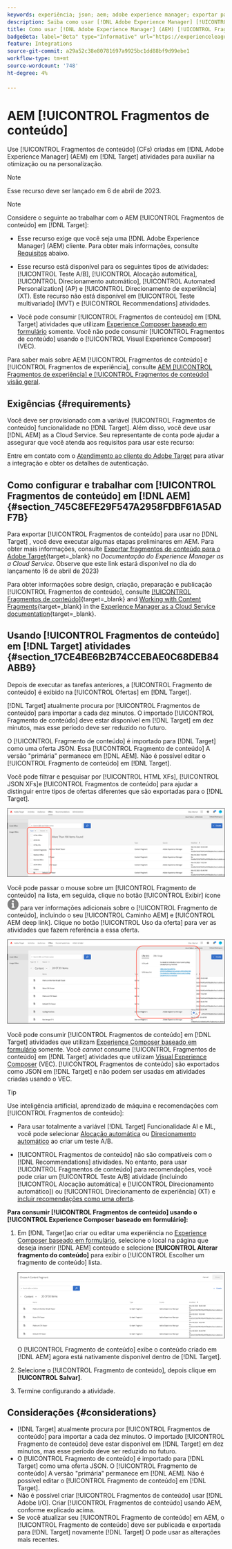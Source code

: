 ```yaml
---
keywords: experiência; json; aem; adobe experience manager; exportar para adobe target; fragmentos de conteúdo; fragmentos; CF; cf
description: Saiba como usar [!DNL Adobe Experience Manager] [!UICONTROL Fragmentos de conteúdo] em [!DNL Adobe Target] atividades.
title: Como usar [!DNL Adobe Experience Manager] (AEM) [!UICONTROL Fragmentos de conteúdo]?
badgeBeta: label="Beta" type="Informative" url="https://experienceleague.adobe.com/docs/target/using/introduction/intro.html#beta newtab=true" tooltip="What are Target Beta release features?"
feature: Integrations
source-git-commit: a29a52c38e80781697a9925bc1dd88bf9d99ebe1
workflow-type: tm+mt
source-wordcount: '748'
ht-degree: 4%

---
```


# AEM [!UICONTROL Fragmentos de conteúdo]

Use [!UICONTROL Fragmentos de conteúdo] (CFs) criadas em [!DNL Adobe Experience Manager] (AEM) em [!DNL Target] atividades para auxiliar na otimização ou na personalização.

>[!NOTE]
>
>Esse recurso deve ser lançado em 6 de abril de 2023.


>[!NOTE]
>
>Considere o seguinte ao trabalhar com o AEM [!UICONTROL Fragmentos de conteúdo] em [!DNL Target]:
> 
>* Esse recurso exige que você seja uma [!DNL Adobe Experience Manager] (AEM) cliente. Para obter mais informações, consulte [Requisitos](#section_AE6F0971E1574B3AA324003599B96E5A) abaixo.
>
>* Esse recurso está disponível para os seguintes tipos de atividades: [!UICONTROL Teste A/B], [!UICONTROL Alocação automática], [!UICONTROL Direcionamento automático], [!UICONTROL Automated Personalization] (AP) e [!UICONTROL Direcionamento de experiência] (XT). Este recurso não está disponível em [!UICONTROL Teste multivariado] (MVT) e [!UICONTROL Recommendations] atividades.
>
>* Você pode consumir [!UICONTROL Fragmentos de conteúdo] em [!DNL Target] atividades que utilizam [Experience Composer baseado em formulário](/help/main/c-experiences/form-experience-composer.md) somente. Você não pode consumir [!UICONTROL Fragmentos de conteúdo] usando o [!UICONTROL Visual Experience Composer] (VEC).


Para saber mais sobre AEM [!UICONTROL Fragmentos de conteúdo] e [!UICONTROL Fragmentos de experiência], consulte [AEM [!UICONTROL Fragmentos de experiência] e [!UICONTROL Fragmentos de conteúdo] visão geral](/help/main/c-integrating-target-with-mac/aem/aem-experience-and-content-fragments.md).

## Exigências {#requirements}

Você deve ser provisionado com a variável [!UICONTROL Fragmentos de conteúdo] funcionalidade no [!DNL Target]. Além disso, você deve usar [!DNL AEM] as a Cloud Service. Seu representante de conta pode ajudar a assegurar que você atenda aos requisitos para usar este recurso:

Entre em contato com o [Atendimento ao cliente do Adobe Target](/help/main/cmp-resources-and-contact-information.md#reference_ACA3391A00EF467B87930A450050077C) para ativar a integração e obter os detalhes de autenticação.

## Como configurar e trabalhar com [!UICONTROL Fragmentos de conteúdo] em [!DNL AEM] {#section_745C8EFE29F547A2958FDBF61A5ADF7B}

Para exportar [!UICONTROL Fragmentos de conteúdo] para usar no [!DNL Target] , você deve executar algumas etapas preliminares em AEM. Para obter mais informações, consulte [Exportar fragmentos de conteúdo para o Adobe Target](https://experienceleague.adobe.com/docs/experience-manager-cloud-service/content/sites/integrations/content-fragments-target.html){target=_blank} no *Documentação do Experience Manager as a Cloud Service*. Observe que este link estará disponível no dia do lançamento (6 de abril de 2023)

Para obter informações sobre design, criação, preparação e publicação [!UICONTROL Fragmentos de conteúdo], consulte [[!UICONTROL Fragmentos de conteúdo]](https://experienceleague.adobe.com/docs/experience-manager-cloud-service/content/sites/authoring/fundamentals/content-fragments.html?lang=en){target=_blank} and [Working with Content Fragments](https://experienceleague.adobe.com/docs/experience-manager-cloud-service/content/sites/administering/content-fragments/content-fragments.html){target=_blank} in the [Experience Manager as a Cloud Service documentation](https://experienceleague.adobe.com/docs/experience-manager-cloud-service/content/home.html){target=_blank}.

## Usando [!UICONTROL Fragmentos de conteúdo] em [!DNL Target] atividades {#section_17CE4BE6B2B74CCEBAE0C68DEB84ABB9}

Depois de executar as tarefas anteriores, a [!UICONTROL Fragmento de conteúdo] é exibido na [!UICONTROL Ofertas] em [!DNL Target].

[!DNL Target] atualmente procura por [!UICONTROL Fragmentos de conteúdo] para importar a cada dez minutos. O importado [!UICONTROL Fragmento de conteúdo] deve estar disponível em [!DNL Target] em dez minutos, mas esse período deve ser reduzido no futuro.

O [!UICONTROL Fragmento de conteúdo] é importado para [!DNL Target] como uma oferta JSON. Essa [!UICONTROL Fragmento de conteúdo] A versão &quot;primária&quot; permanece em [!DNL AEM]. Não é possível editar o [!UICONTROL Fragmento de conteúdo] em [!DNL Target].

Você pode filtrar e pesquisar por [!UICONTROL HTML XFs], [!UICONTROL JSON XFs]e [!UICONTROL Fragmentos de conteúdo] para ajudar a distinguir entre tipos de ofertas diferentes que são exportadas para o [!DNL Target].

![Filtrar por tipos de Fragmento de conteúdo: HTML ou JSON na interface do usuário do Target](/help/main/c-integrating-target-with-mac/aem/assets/fragment-types.png)

Você pode passar o mouse sobre um [!UICONTROL Fragmento de conteúdo] na lista, em seguida, clique no botão [!UICONTROL Exibir] ícone ![Ícone Info](/help/main/c-integrating-target-with-mac/aem/assets/icon-info.png) para ver informações adicionais sobre o [!UICONTROL Fragmento de conteúdo], incluindo o seu [!UICONTROL Caminho AEM] e [!UICONTROL AEM deep link]. Clique no botão [!UICONTROL Uso da oferta] para ver as atividades que fazem referência a essa oferta.

![pop-up Informações do fragmento de conteúdo](/help/main/c-integrating-target-with-mac/aem/assets/cf-info-popup.png)

Você pode consumir [!UICONTROL Fragmentos de conteúdo] em [!DNL Target] atividades que utilizam [Experience Composer baseado em formulário](/help/main/c-experiences/form-experience-composer.md) somente. Você *cannot* consume [!UICONTROL Fragmentos de conteúdo] em [!DNL Target] atividades que utilizam [Visual Experience Composer](/help/main/c-experiences/c-visual-experience-composer/visual-experience-composer.md) (VEC). [!UICONTROL Fragmentos de conteúdo] são exportados como JSON em [!DNL Target] e não podem ser usadas em atividades criadas usando o VEC.

>[!TIP]
>
>Use inteligência artificial, aprendizado de máquina e recomendações com [!UICONTROL Fragmentos de conteúdo]:
>
>* Para usar totalmente a variável [!DNL Target] Funcionalidade AI e ML, você pode selecionar [Alocação automática](/help/main/c-activities/automated-traffic-allocation/automated-traffic-allocation.md#concept_A1407678796B4C569E94CBA8A9F7F5D4) ou [Direcionamento automático](/help/main/c-activities/auto-target/auto-target-to-optimize.md) ao criar um teste A/B.
>
>* [!UICONTROL Fragmentos de conteúdo] não são compatíveis com o [!DNL Recommendations] atividades. No entanto, para usar [!UICONTROL Fragmentos de conteúdo] para recomendações, você pode criar um [!UICONTROL Teste A/B] atividade (incluindo [!UICONTROL Alocação automática] e [!UICONTROL Direcionamento automático]) ou [!UICONTROL Direcionamento de experiência] (XT) e [incluir recomendações como uma oferta](/help/main/c-recommendations/recommendations-as-an-offer.md).


**Para consumir [!UICONTROL Fragmentos de conteúdo] usando o [!UICONTROL Experience Composer baseado em formulário]:**

1. Em [!DNL Target]ao criar ou editar uma experiência no [Experience Composer baseado em formulário](/help/main/c-experiences/form-experience-composer.md#task_FAC842A6535045B68B4C1AD3E657E56E), selecione o local na página que deseja inserir [!DNL AEM] conteúdo e selecione **[!UICONTROL Alterar fragmento do conteúdo]** para exibir o [!UICONTROL Escolher um fragmento de conteúdo] lista.

   ![imagem da lista_fragmento_de_conteúdo](/help/main/c-integrating-target-with-mac/aem/assets/choose-content-fragment.png)

   O [!UICONTROL Fragmento de conteúdo] exibe o conteúdo criado em [!DNL AEM] agora está nativamente disponível dentro de [!DNL Target].

1. Selecione o [!UICONTROL Fragmento de conteúdo], depois clique em **[!UICONTROL Salvar]**.
1. Termine configurando a atividade.

## Considerações {#considerations}

* [!DNL Target] atualmente procura por [!UICONTROL Fragmentos de conteúdo] para importar a cada dez minutos. O importado [!UICONTROL Fragmento de conteúdo] deve estar disponível em [!DNL Target] em dez minutos, mas esse período deve ser reduzido no futuro.
* O [!UICONTROL Fragmento de conteúdo] é importado para [!DNL Target] como uma oferta JSON. O [!UICONTROL Fragmento de conteúdo] A versão &quot;primária&quot; permanece em [!DNL AEM]. Não é possível editar o [!UICONTROL Fragmento de conteúdo] em [!DNL Target].
* Não é possível criar [!UICONTROL Fragmentos de conteúdo] usar [!DNL Adobe I/O]. Criar [!UICONTROL Fragmentos de conteúdo] usando AEM, conforme explicado acima.
* Se você atualizar seu [!UICONTROL Fragmento de conteúdo] em AEM, o [!UICONTROL Fragmento de conteúdo] deve ser publicada e exportada para [!DNL Target] novamente [!DNL Target] O pode usar as alterações mais recentes.